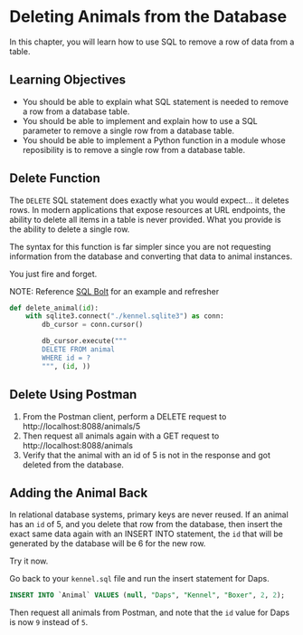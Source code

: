 # Deleting Animals from the Database

In this chapter, you will learn how to use SQL to remove a row of data from a table.

## Learning Objectives

* You should be able to explain what SQL statement is needed to remove a row from a database table.
* You should be able to implement and explain how to use a SQL parameter to remove a single row from a database table.
* You should be able to implement a Python function in a module whose reposibility is to remove a single row from a database table.

## Delete Function

The `DELETE` SQL statement does exactly what you would expect... it deletes rows. In modern applications that expose resources at URL endpoints, the ability to delete all items in a table is never provided. What you provide is the ability to delete a single row.

The syntax for this function is far simpler since you are not requesting information from the database and converting that data to animal instances.

You just fire and forget.

NOTE: Reference [SQL Bolt](https://sqlbolt.com/lesson/deleting_rows) for an example and refresher

```py
def delete_animal(id):
    with sqlite3.connect("./kennel.sqlite3") as conn:
        db_cursor = conn.cursor()

        db_cursor.execute("""
        DELETE FROM animal
        WHERE id = ?
        """, (id, ))

```

## Delete Using Postman

1. From the Postman client, perform a DELETE request to http://localhost:8088/animals/5
1. Then request all animals again with a GET request to http://localhost:8088/animals
1. Verify that the animal with an id of 5 is not in the response and got deleted from the database.

## Adding the Animal Back

In relational database systems, primary keys are never reused. If an animal has an `id` of 5, and you delete that row from the database, then insert the exact same data again with an INSERT INTO statement, the `id` that will be generated by the database will be 6 for the new row.

Try it now.

Go back to your `kennel.sql` file and run the insert statement for Daps.

```sql
INSERT INTO `Animal` VALUES (null, "Daps", "Kennel", "Boxer", 2, 2);
```

Then request all animals from Postman, and note that the `id` value for Daps is now `9` instead of `5`.
